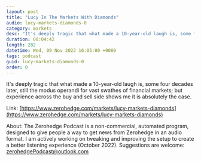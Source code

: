 ```yaml
---
layout: post
title: "Lucy In The Markets With Diamonds"
audio: lucy-markets-diamonds-0
category: markets
desc: "It's deeply tragic that what made a 10-year-old laugh is, some four decades later, still the modus operandi for vast swathes of financial markets; but experience across the buy and sell side shows me it is absolutely the case."
duration: 00:04:42
length: 282
datetime: Wed, 09 Nov 2022 16:05:00 +0000
tags: podcast
guid: lucy-markets-diamonds-0
order: 0
---
```

It's deeply tragic that what made a 10-year-old laugh is, some four decades later, still the modus operandi for vast swathes of financial markets; but experience across the buy and sell side shows me it is absolutely the case.

Link: [https://www.zerohedge.com/markets/lucy-markets-diamonds](https://www.zerohedge.com/markets/lucy-markets-diamonds)

About: The Zerohedge Podcast is a non-commercial, automated program, designed to give people a way to get news from Zerohedge in an audio format.  I am actively working on tweaking and improving the setup to create a better listening experience (October 2022).  Suggestions are welcome: [zerohedgePodcast@outlook.com](mailto:zerohedgePodcast@outlook.com)